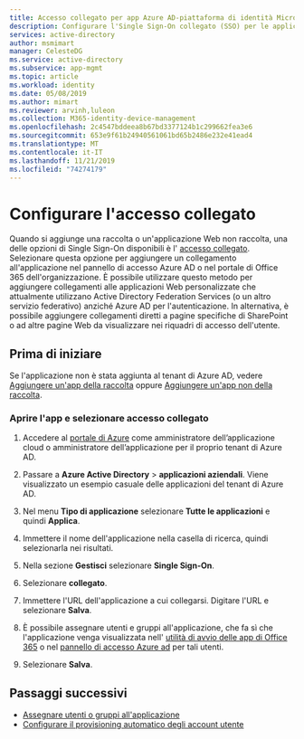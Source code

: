 ```yaml
---
title: Accesso collegato per app Azure AD-piattaforma di identità Microsoft
description: Configurare l'Single Sign-On collegato (SSO) per le applicazioni aziendali Azure AD nella piattaforma di identità Microsoft (Azure AD)
services: active-directory
author: msmimart
manager: CelesteDG
ms.service: active-directory
ms.subservice: app-mgmt
ms.topic: article
ms.workload: identity
ms.date: 05/08/2019
ms.author: mimart
ms.reviewer: arvinh,luleon
ms.collection: M365-identity-device-management
ms.openlocfilehash: 2c4547bddeea8b67bd3377124b1c299662fea3e6
ms.sourcegitcommit: 653e9f61b24940561061bd65b2486e232e41ead4
ms.translationtype: MT
ms.contentlocale: it-IT
ms.lasthandoff: 11/21/2019
ms.locfileid: "74274179"
---
```

# <a name="configure-linked-sign-on"></a>Configurare l'accesso collegato

Quando si aggiunge una raccolta o un'applicazione Web non raccolta, una delle opzioni di Single Sign-On disponibili è l' [accesso collegato](what-is-single-sign-on.md). Selezionare questa opzione per aggiungere un collegamento all'applicazione nel pannello di accesso Azure AD o nel portale di Office 365 dell'organizzazione. È possibile utilizzare questo metodo per aggiungere collegamenti alle applicazioni Web personalizzate che attualmente utilizzano Active Directory Federation Services (o un altro servizio federativo) anziché Azure AD per l'autenticazione. In alternativa, è possibile aggiungere collegamenti diretti a pagine specifiche di SharePoint o ad altre pagine Web da visualizzare nei riquadri di accesso dell'utente.

## <a name="before-you-begin"></a>Prima di iniziare

Se l'applicazione non è stata aggiunta al tenant di Azure AD, vedere [Aggiungere un'app della raccolta](add-gallery-app.md) oppure [Aggiungere un'app non della raccolta](add-non-gallery-app.md).

### <a name="open-the-app-and-select-linked-sign-on"></a>Aprire l'app e selezionare accesso collegato

1. Accedere al [portale di Azure](https://portal.azure.com) come amministratore dell’applicazione cloud o amministratore dell’applicazione per il proprio tenant di Azure AD.

1. Passare a **Azure Active Directory** > **applicazioni aziendali**. Viene visualizzato un esempio casuale delle applicazioni del tenant di Azure AD. 

1. Nel menu **Tipo di applicazione** selezionare **Tutte le applicazioni** e quindi **Applica**.

1. Immettere il nome dell'applicazione nella casella di ricerca, quindi selezionarla nei risultati.

1. Nella sezione **Gestisci** selezionare **Single Sign-On**. 

1. Selezionare **collegato**.

1. Immettere l'URL dell'applicazione a cui collegarsi. Digitare l'URL e selezionare **Salva**. 
 
1. È possibile assegnare utenti e gruppi all'applicazione, che fa sì che l'applicazione venga visualizzata nell' [utilità di avvio delle app di Office 365](https://blogs.office.com/2014/10/16/organize-office-365-new-app-launcher-2/) o nel [pannello di accesso Azure ad](end-user-experiences.md) per tali utenti.

1. Selezionare **Salva**.

## <a name="next-steps"></a>Passaggi successivi

- [Assegnare utenti o gruppi all'applicazione](methods-for-assigning-users-and-groups.md)
- [Configurare il provisioning automatico degli account utente](configure-automatic-user-provisioning-portal.md)
